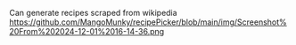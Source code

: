 Can generate recipes scraped from wikipedia
https://github.com/MangoMunky/recipePicker/blob/main/img/Screenshot%20From%202024-12-01%2016-14-36.png
